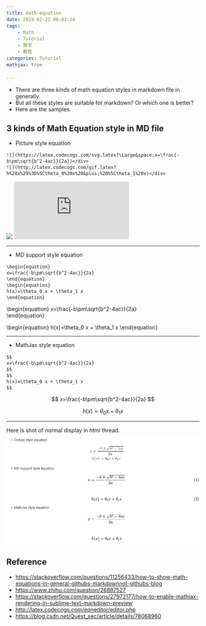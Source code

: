 ```yaml
---
title: math-equation
date: 2019-02-22 06:03:24
tags:
    - Math
    - Tutorial
    - 数学
    - 教程
categories: Tutorial
mathjax: true

---
```


+ There are three kinds of math equation styles in markdown file in generally.
+ But all these styles are suitable for markdown? Or which one is better?
+ Here are the samples.


<!-- More -->
## 3 kinds of Math Equation style in MD file
+ Picture style equation    

```
![](https://latex.codecogs.com/svg.latex?\Large&space;x=\frac{-b\pm\sqrt{b^2-4ac}}{2a})</div>
![](http://latex.codecogs.com/gif.latex?h%28x%29%3D%5Ctheta_0%20x%20&plus;%20%5Ctheta_1%20x)</div>
```

![](https://latex.codecogs.com/svg.latex?\Large&space;x=\frac{-b\pm\sqrt{b^2-4ac}}{2a})
![](http://latex.codecogs.com/gif.latex?h%28x%29%3D%5Ctheta_0%20x%20&plus;%20%5Ctheta_1%20x)

-----
+ MD support style equation   

```
\begin{equation}
x=\frac{-b\pm\sqrt{b^2-4ac}}{2a}   
\end{equation}    
\begin{equation}
h(x)=\theta_0 x + \theta_1 x
\end{equation}
```

\begin{equation}
x=\frac{-b\pm\sqrt{b^2-4ac}}{2a}   
\end{equation}

\begin{equation}
h(x)=\theta_0 x + \theta_1 x
\end{equation}

-----------
+ MathJax style equation    

```
$$
x=\frac{-b\pm\sqrt{b^2-4ac}}{2a}
$$    
$$
h(x)=\theta_0 x + \theta_1 x
$$  
```

$$
x=\frac{-b\pm\sqrt{b^2-4ac}}{2a}
$$

$$
h(x)=\theta_0 x + \theta_1 x
$$

-----------
Here is shot of normal display in html thread.    
![](https://github.com/leaguecn/leenotes/raw/master/img/md-equation.png)

## Reference
+ https://stackoverflow.com/questions/11256433/how-to-show-math-equations-in-general-githubs-markdownnot-githubs-blog    
+ https://www.zhihu.com/question/26887527    
+ https://stackoverflow.com/questions/27972177/how-to-enable-mathjax-rendering-in-sublime-text-markdown-preview
+ http://latex.codecogs.com/eqneditor/editor.php
+ https://blog.csdn.net/Quest_sec/article/details/78068960
